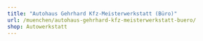```yaml
---
title: "Autohaus Gehrhard Kfz-Meisterwerkstatt (Büro)"
url: /muenchen/autohaus-gehrhard-kfz-meisterwerkstatt-buero/
shop: Autowerkstatt
---
```

